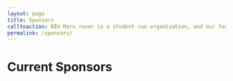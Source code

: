 ```yaml
---
layout: page
title: Sponsors
calltoaction: NIU Mars rover is a student run organization, and our funding comes from both the college and outside sponsors. The club's purpose is to educate and prepare students for life after graduation &mdash; applying the skills they learn in the classroom on real world design challenges.  We don't have everything we need to accomplish this goal on our own.  If you are interested in sponsoring us, or would like to get in contact, email us at <a href="mailto:niurover@gmail.com">niurover@gmail.com</a>.
permalink: /sponsors/
---
```

# Current Sponsors
